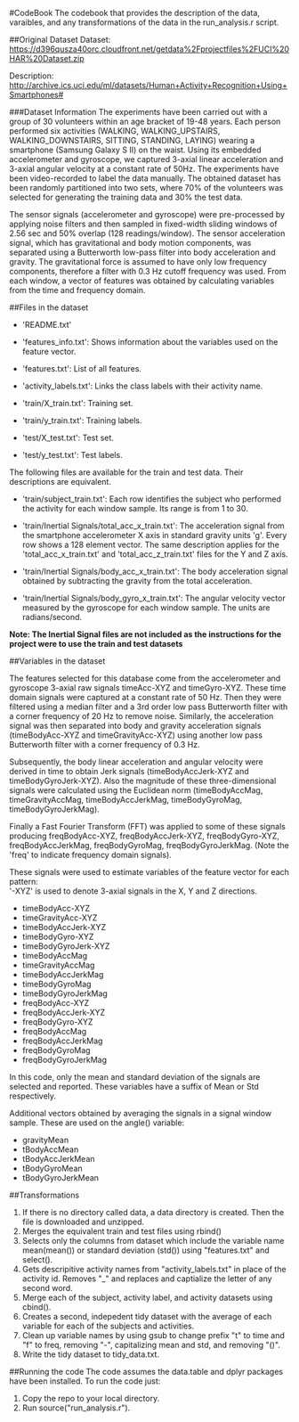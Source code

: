 #CodeBook
The codebook that provides the description of the data, varaibles, and any transformations of the data in the run_analysis.r script.

##Original Dataset
Dataset:  https://d396qusza40orc.cloudfront.net/getdata%2Fprojectfiles%2FUCI%20HAR%20Dataset.zip

Description: http://archive.ics.uci.edu/ml/datasets/Human+Activity+Recognition+Using+Smartphones#

###Dataset Information
The experiments have been carried out with a group of 30 volunteers within an age bracket of 19-48 years. Each person performed six activities (WALKING, WALKING_UPSTAIRS, WALKING_DOWNSTAIRS, SITTING, STANDING, LAYING) wearing a smartphone (Samsung Galaxy S II) on the waist. Using its embedded accelerometer and gyroscope, we captured 3-axial linear acceleration and 3-axial angular velocity at a constant rate of 50Hz. The experiments have been video-recorded to label the data manually. The obtained dataset has been randomly partitioned into two sets, where 70% of the volunteers was selected for generating the training data and 30% the test data.

The sensor signals (accelerometer and gyroscope) were pre-processed by applying noise filters and then sampled in fixed-width sliding windows of 2.56 sec and 50% overlap (128 readings/window). The sensor acceleration signal, which has gravitational and body motion components, was separated using a Butterworth low-pass filter into body acceleration and gravity. The gravitational force is assumed to have only low frequency components, therefore a filter with 0.3 Hz cutoff frequency was used. From each window, a vector of features was obtained by calculating variables from the time and frequency domain.

##Files in the dataset
* 'README.txt'

* 'features_info.txt': Shows information about the variables used on the feature vector.

* 'features.txt': List of all features.

* 'activity_labels.txt': Links the class labels with their activity name.

* 'train/X_train.txt': Training set.

* 'train/y_train.txt': Training labels.

* 'test/X_test.txt': Test set.

* 'test/y_test.txt': Test labels.

The following files are available for the train and test data. Their descriptions are equivalent. 

* 'train/subject_train.txt': Each row identifies the subject who performed the activity for each window sample. Its range is from 1 to 30. 

* 'train/Inertial Signals/total_acc_x_train.txt': The acceleration signal from the smartphone accelerometer X axis in standard gravity units 'g'. Every row shows a 128 element vector. The same description applies for the 'total_acc_x_train.txt' and 'total_acc_z_train.txt' files for the Y and Z axis. 

* 'train/Inertial Signals/body_acc_x_train.txt': The body acceleration signal obtained by subtracting the gravity from the total acceleration. 

* 'train/Inertial Signals/body_gyro_x_train.txt': The angular velocity vector measured by the gyroscope for each window sample. The units are radians/second. 

**Note: The Inertial Signal files are not included as the instructions for the project were to use the train and test datasets**


##Variables in the dataset

The features selected for this database come from the accelerometer and gyroscope 3-axial raw signals timeAcc-XYZ and timeGyro-XYZ. These time domain signals were captured at a constant rate of 50 Hz. Then they were filtered using a median filter and a 3rd order low pass Butterworth filter with a corner frequency of 20 Hz to remove noise. Similarly, the acceleration signal was then separated into body and gravity acceleration signals (timeBodyAcc-XYZ and timeGravityAcc-XYZ) using another low pass Butterworth filter with a corner frequency of 0.3 Hz. 

Subsequently, the body linear acceleration and angular velocity were derived in time to obtain Jerk signals (timeBodyAccJerk-XYZ and timeBodyGyroJerk-XYZ). Also the magnitude of these three-dimensional signals were calculated using the Euclidean norm (timeBodyAccMag, timeGravityAccMag, timeBodyAccJerkMag, timeBodyGyroMag, timeBodyGyroJerkMag). 

Finally a Fast Fourier Transform (FFT) was applied to some of these signals producing freqBodyAcc-XYZ, freqBodyAccJerk-XYZ, freqBodyGyro-XYZ, freqBodyAccJerkMag, freqBodyGyroMag, freqBodyGyroJerkMag. (Note the 'freq' to indicate frequency domain signals). 

These signals were used to estimate variables of the feature vector for each pattern:  
'-XYZ' is used to denote 3-axial signals in the X, Y and Z directions.

* timeBodyAcc-XYZ
* timeGravityAcc-XYZ
* timeBodyAccJerk-XYZ
* timeBodyGyro-XYZ
* timeBodyGyroJerk-XYZ
* timeBodyAccMag
* timeGravityAccMag
* timeBodyAccJerkMag
* timeBodyGyroMag
* timeBodyGyroJerkMag
* freqBodyAcc-XYZ
* freqBodyAccJerk-XYZ
* freqBodyGyro-XYZ
* freqBodyAccMag
* freqBodyAccJerkMag
* freqBodyGyroMag
* freqBodyGyroJerkMag

In this code, only the mean and standard deviation of the signals are selected and reported.  These variables have a suffix of Mean or Std respectively.

Additional vectors obtained by averaging the signals in a signal window sample. These are used on the angle() variable:

* gravityMean
* tBodyAccMean
* tBodyAccJerkMean
* tBodyGyroMean
* tBodyGyroJerkMean

##Transformations

1. If there is no directory called data, a data directory is created.  Then the file is downloaded and unzipped.
2. Merges the equivalent train and test files using rbind()
3. Selects only the columns from dataset which include the variable name mean(mean()) or standard deviation (std()) using "features.txt" and select().
4. Gets descripitive activity names from "activity_labels.txt" in place of the activity id.  Removes "_" and replaces and captialize the letter of any second word.
5. Merge each of the subject, activity label, and activity datasets using cbind().
6. Creates a second, indepedent tidy dataset with the average of each variable for each of the subjects and activities.
7. Clean up variable names by using gsub to change prefix "t" to time and "f" to freq, removing "-", capitalizing mean and std, and removing "()".
8. Write the tidy dataset to tidy_data.txt.

##Running the code
The code assumes the data.table and dplyr packages have been installed.  To run the code just:

1. Copy the repo to your local directory.
2. Run source("run_analysis.r").
